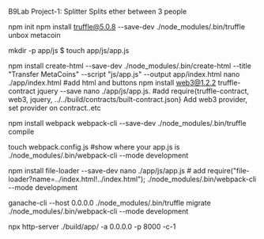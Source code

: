 B9Lab Project-1: Splitter 
Splits ether between 3 people

npm init
npm install truffle@5.0.8 --save-dev
./node_modules/.bin/truffle unbox metacoin

mkdir -p app/js
$ touch app/js/app.js

npm install create-html --save-dev
./node_modules/.bin/create-html --title "Transfer MetaCoins" --script "js/app.js" --output app/index.html
nano ./app/index.html #add html and buttons
npm install web3@1.2.2 truffle-contract jquery --save
nano ./app/js/app.js. #add require{truffle-contract, web3, jquery, ../../build/contracts/built-contract.json} Add web3 provider, set provider on contract..etc

npm install webpack webpack-cli --save-dev
./node_modules/.bin/truffle compile

touch webpack.config.js #show where your app.js is
./node_modules/.bin/webpack-cli --mode development

npm install file-loader --save-dev
nano ./app/js/app.js # add require("file-loader?name=../index.html!../index.html");
./node_modules/.bin/webpack-cli --mode development

ganache-cli --host 0.0.0.0
./node_modules/.bin/truffle migrate
./node_modules/.bin/webpack-cli --mode development


npx http-server ./build/app/ -a 0.0.0.0 -p 8000 -c-1